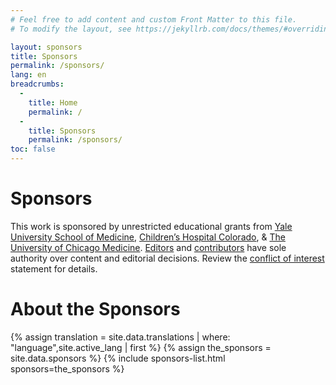```yaml
---
# Feel free to add content and custom Front Matter to this file.
# To modify the layout, see https://jekyllrb.com/docs/themes/#overriding-theme-defaults

layout: sponsors
title: Sponsors
permalink: /sponsors/
lang: en
breadcrumbs:
  - 
    title: Home
    permalink: /
  - 
    title: Sponsors
    permalink: /sponsors/
toc: false
---
```


# Sponsors

This work is sponsored by unrestricted educational grants from [Yale University School of Medicine](https://medicine.yale.edu), [Children’s Hospital Colorado](https://www.childrencolorado.org), & [The University of Chicago Medicine](https://www.uchicagomedicine.org). [Editors](/editors/) and [contributors](/contributors/) have sole authority over content and editorial decisions. Review the [conflict of interest](/conflict-of-interest/ "Conflict of interest statement") statement for details.

# About the Sponsors

{% assign translation = site.data.translations | where: "language",site.active_lang | first %}
{% assign the_sponsors = site.data.sponsors %}
{% include sponsors-list.html sponsors=the_sponsors %}